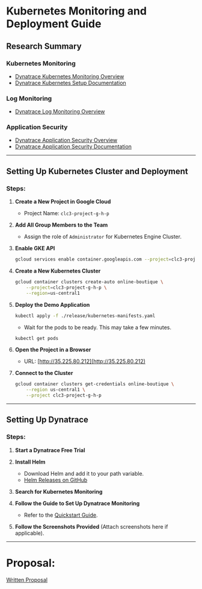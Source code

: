 # Kubernetes Monitoring and Deployment Guide

## Research Summary

### Kubernetes Monitoring
- [Dynatrace Kubernetes Monitoring Overview](https://www.dynatrace.com/technologies/kubernetes-monitoring/)
- [Dynatrace Kubernetes Setup Documentation](https://docs.dynatrace.com/docs/ingest-from/setup-on-k8s)


### Log Monitoring
- [Dynatrace Log Monitoring Overview](https://www.dynatrace.com/de/platform/log-monitoring/)

### Application Security

- [Dynatrace Application Security Overview](https://www.dynatrace.com/platform/application-security/)
- [Dynatrace Application Security Documentation](https://docs.dynatrace.com/docs/secure/application-security)

---

## Setting Up Kubernetes Cluster and Deployment

### Steps:

1. **Create a New Project in Google Cloud**
   - Project Name: `clc3-project-g-h-p`

2. **Add All Group Members to the Team**
   - Assign the role of `Administrator` for Kubernetes Engine Cluster.

3. **Enable GKE API**
   ```bash
   gcloud services enable container.googleapis.com --project=clc3-project-g-h-p
   ```

4. **Create a New Kubernetes Cluster**
   ```bash
   gcloud container clusters create-auto online-boutique \
       --project=clc3-project-g-h-p \
       --region=us-central1
   ```

5. **Deploy the Demo Application**
   ```bash
   kubectl apply -f ./release/kubernetes-manifests.yaml
   ```
   - Wait for the pods to be ready. This may take a few minutes.
   ```bash
   kubectl get pods
   ```

6. **Open the Project in a Browser**
   - URL: [http://35.225.80.212](http://35.225.80.212)

7. **Connect to the Cluster**
   ```bash
   gcloud container clusters get-credentials online-boutique \
       --region us-central1 \
       --project clc3-project-g-h-p
   ```

---

## Setting Up Dynatrace

### Steps:

1. **Start a Dynatrace Free Trial**

2. **Install Helm**
   - Download Helm and add it to your path variable.
   - [Helm Releases on GitHub](https://github.com/helm/helm/releases)

3. **Search for Kubernetes Monitoring**

4. **Follow the Guide to Set Up Dynatrace Monitoring**
   - Refer to the [Quickstart Guide](https://docs.dynatrace.com/docs/ingest-from/setup-on-k8s/quickstart).

5. **Follow the Screenshots Provided** (Attach screenshots here if applicable).

---


# Proposal:

[Written Proposal](proposal.md)
